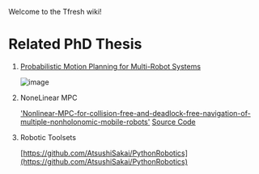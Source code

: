 Welcome to the Tfresh wiki!

# Related PhD Thesis
1. [Probabilistic Motion Planning for Multi-Robot Systems](https://pure.tudelft.nl/ws/portalfiles/portal/104799885/Hai_Zhu_PhD_Thesis.pdf)

    ![image](https://user-images.githubusercontent.com/7138315/234744279-7128635d-a7a7-4f6e-957e-aa422ee7a57f.png)

2. NoneLinear MPC

   [ 'Nonlinear-MPC-for-collision-free-and-deadlock-free-navigation-of-multiple-nonholonomic-mobile-robots'](https://www.sciencedirect.com/science/article/pii/S0921889021000592) 
   [Source Code](https://github.com/asalimil/Nonlinear-MPC-for-collision-free-and-deadlock-free-navigation-of-multiple-nonholonomic-mobile-robots)

3. Robotic Toolsets

   [https://github.com/AtsushiSakai/PythonRobotics](https://github.com/AtsushiSakai/PythonRobotics)